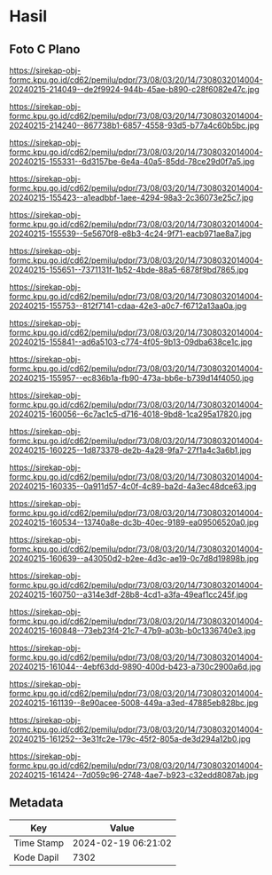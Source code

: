 # Hasil

## Foto C Plano

https://sirekap-obj-formc.kpu.go.id/cd62/pemilu/pdpr/73/08/03/20/14/7308032014004-20240215-214049--de2f9924-944b-45ae-b890-c28f6082e47c.jpg

https://sirekap-obj-formc.kpu.go.id/cd62/pemilu/pdpr/73/08/03/20/14/7308032014004-20240215-214240--867738b1-6857-4558-93d5-b77a4c60b5bc.jpg

https://sirekap-obj-formc.kpu.go.id/cd62/pemilu/pdpr/73/08/03/20/14/7308032014004-20240215-155331--6d3157be-6e4a-40a5-85dd-78ce29d0f7a5.jpg

https://sirekap-obj-formc.kpu.go.id/cd62/pemilu/pdpr/73/08/03/20/14/7308032014004-20240215-155423--a1eadbbf-1aee-4294-98a3-2c36073e25c7.jpg

https://sirekap-obj-formc.kpu.go.id/cd62/pemilu/pdpr/73/08/03/20/14/7308032014004-20240215-155539--5e5670f8-e8b3-4c24-9f71-eacb971ae8a7.jpg

https://sirekap-obj-formc.kpu.go.id/cd62/pemilu/pdpr/73/08/03/20/14/7308032014004-20240215-155651--7371131f-1b52-4bde-88a5-6878f9bd7865.jpg

https://sirekap-obj-formc.kpu.go.id/cd62/pemilu/pdpr/73/08/03/20/14/7308032014004-20240215-155753--812f7141-cdaa-42e3-a0c7-f6712a13aa0a.jpg

https://sirekap-obj-formc.kpu.go.id/cd62/pemilu/pdpr/73/08/03/20/14/7308032014004-20240215-155841--ad6a5103-c774-4f05-9b13-09dba638ce1c.jpg

https://sirekap-obj-formc.kpu.go.id/cd62/pemilu/pdpr/73/08/03/20/14/7308032014004-20240215-155957--ec836b1a-fb90-473a-bb6e-b739d14f4050.jpg

https://sirekap-obj-formc.kpu.go.id/cd62/pemilu/pdpr/73/08/03/20/14/7308032014004-20240215-160056--6c7ac1c5-d716-4018-9bd8-1ca295a17820.jpg

https://sirekap-obj-formc.kpu.go.id/cd62/pemilu/pdpr/73/08/03/20/14/7308032014004-20240215-160225--1d873378-de2b-4a28-9fa7-27f1a4c3a6b1.jpg

https://sirekap-obj-formc.kpu.go.id/cd62/pemilu/pdpr/73/08/03/20/14/7308032014004-20240215-160335--0a911d57-4c0f-4c89-ba2d-4a3ec48dce63.jpg

https://sirekap-obj-formc.kpu.go.id/cd62/pemilu/pdpr/73/08/03/20/14/7308032014004-20240215-160534--13740a8e-dc3b-40ec-9189-ea09506520a0.jpg

https://sirekap-obj-formc.kpu.go.id/cd62/pemilu/pdpr/73/08/03/20/14/7308032014004-20240215-160639--a43050d2-b2ee-4d3c-ae19-0c7d8d19898b.jpg

https://sirekap-obj-formc.kpu.go.id/cd62/pemilu/pdpr/73/08/03/20/14/7308032014004-20240215-160750--a314e3df-28b8-4cd1-a3fa-49eaf1cc245f.jpg

https://sirekap-obj-formc.kpu.go.id/cd62/pemilu/pdpr/73/08/03/20/14/7308032014004-20240215-160848--73eb23f4-21c7-47b9-a03b-b0c1336740e3.jpg

https://sirekap-obj-formc.kpu.go.id/cd62/pemilu/pdpr/73/08/03/20/14/7308032014004-20240215-161044--4ebf63dd-9890-400d-b423-a730c2900a6d.jpg

https://sirekap-obj-formc.kpu.go.id/cd62/pemilu/pdpr/73/08/03/20/14/7308032014004-20240215-161139--8e90acee-5008-449a-a3ed-47885eb828bc.jpg

https://sirekap-obj-formc.kpu.go.id/cd62/pemilu/pdpr/73/08/03/20/14/7308032014004-20240215-161252--3e31fc2e-179c-45f2-805a-de3d294a12b0.jpg

https://sirekap-obj-formc.kpu.go.id/cd62/pemilu/pdpr/73/08/03/20/14/7308032014004-20240215-161424--7d059c96-2748-4ae7-b923-c32edd8087ab.jpg


## Metadata

| Key        | Value               |
| ---------- | ------------------- |
| Time Stamp | 2024-02-19 06:21:02 |
| Kode Dapil | 7302                |



